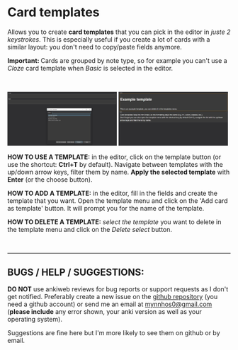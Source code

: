 # Card templates

Allows you to create **card templates** that you can pick in the editor in *juste 2 keystrokes*. This is especially useful if you create a lot of cards with a similar layout: you don't need to copy/paste fields anymore.

<b>Important: </b> Cards are grouped by note type, so for example you can't use a *Cloze* card template when *Basic* is selected in the editor.

<br>
<p float="left">
<img width="49%" src="https://github.com/GKylian/card_templates/blob/bba46e6292fef9de1f99c84a244c5a28ffe42a12/docs/before_template.png">
<img width="49%" src="https://github.com/GKylian/card_templates/blob/bba46e6292fef9de1f99c84a244c5a28ffe42a12/docs/after_template.png">
</p>

**HOW TO USE A TEMPLATE:** in the editor, click on the template button (or use the shortcut: **Ctrl+T** by default). Navigate between templates with the up/down arrow keys, filter them by name. **Apply the selected template** with **Enter** (or the choose button).

**HOW TO ADD A TEMPLATE:** in the editor, fill in the fields and create the template that you want. Open the template menu and click on the 'Add card as template' button. It will prompt you for the name of the template.

**HOW TO DELETE A TEMPLATE:** *select the template* you want to delete in the template menu and click on the *Delete select* button.

<br>

---

## BUGS / HELP / SUGGESTIONS:

**DO NOT** use ankiweb reviews for bug reports or support requests as I don't get notified. Preferably create a new issue on the <a href="https://github.com/GKylian/card_templates/issues">github repository</a> (you need a github account) or send me an email at mynnhos0@gmail.com (<b>please include</b> any error shown, your anki version as well as your operating system).

Suggestions are fine here but I'm more likely to see them on github or by email.
